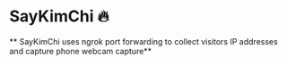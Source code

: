 # SayKimChi 🔥
**
SayKimChi uses ngrok port forwarding to collect visitors IP addresses and capture phone webcam capture**
